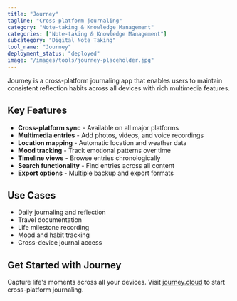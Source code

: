 ```yaml
---
title: "Journey"
tagline: "Cross-platform journaling"
category: "Note-taking & Knowledge Management"
categories: ["Note-taking & Knowledge Management"]
subcategory: "Digital Note Taking"
tool_name: "Journey"
deployment_status: "deployed"
image: "/images/tools/journey-placeholder.jpg"
---
```

Journey is a cross-platform journaling app that enables users to maintain consistent reflection habits across all devices with rich multimedia features.

## Key Features

- **Cross-platform sync** - Available on all major platforms
- **Multimedia entries** - Add photos, videos, and voice recordings
- **Location mapping** - Automatic location and weather data
- **Mood tracking** - Track emotional patterns over time
- **Timeline views** - Browse entries chronologically
- **Search functionality** - Find entries across all content
- **Export options** - Multiple backup and export formats

## Use Cases

- Daily journaling and reflection
- Travel documentation
- Life milestone recording
- Mood and habit tracking
- Cross-device journal access

## Get Started with Journey

Capture life's moments across all your devices. Visit [journey.cloud](https://journey.cloud) to start cross-platform journaling.